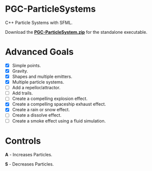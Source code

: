 # PGC-ParticleSystems
C++ Particle Systems with SFML.

Download the [**PGC-ParticleSystem.zip**](PGC-ParticleSystem.zip) for the standalone executable.

# Advanced Goals
- [x] Simple points. 
- [x] Gravity. 
- [x] Shapes and multiple emitters.
- [x] Multiple particle systems. 
- [ ] Add a repellor/attractor. 
- [ ] Add trails. 
- [ ] Create a compelling explosion effect. 
- [x] Create a compelling spaceship exhaust effect. 
- [x] Create a rain or snow effect.
- [ ] Create a dissolve effect. 
- [ ] Create a smoke effect using a fluid simulation.

# Controls
**A** - Increases Particles.

**S** - Decreases Particles.
